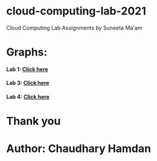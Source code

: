 # cloud-computing-lab-2021
Cloud Computing Lab Assignments by Suneeta Ma'am
# 
# Graphs: 
#### Lab 1: [Click here](https://colab.research.google.com/drive/14XcRrHIJX0NyIqeJBVJ_8OyQRTmDZlcT?usp=sharing)
#### Lab 3: [Click here](https://colab.research.google.com/drive/1yGiiNlUI5X863m4RZ_NH2vcX59QzI4Xl?usp=sharing)
#### Lab 4: [Click here](https://colab.research.google.com/drive/1Zs2vVwl8Aq15FSPs97s51iwdK0vOQpNv?usp=sharing)


<!-- # 
# Questions:
## Lab 1:
### Scheduling Algorithm(RR,SJF(preemptive&nonpreemptive,FCFS) -->











# 
# 
# Thank you
# Author: Chaudhary Hamdan
